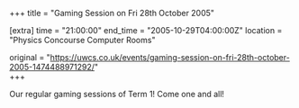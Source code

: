 +++
title = "Gaming Session on Fri 28th October 2005"

[extra]
time = "21:00:00"
end_time = "2005-10-29T04:00:00Z"
location = "Physics Concourse Computer Rooms"

original = "https://uwcs.co.uk/events/gaming-session-on-fri-28th-october-2005-1474488971292/"    
+++

Our regular gaming sessions of Term 1\! Come one and all\!

